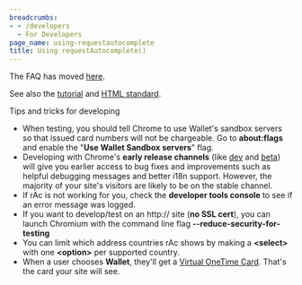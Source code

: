 ```yaml
---
breadcrumbs:
- - /developers
  - For Developers
page_name: using-requestautocomplete
title: Using requestAutocomplete()
---
```


The FAQ has moved
[here](https://developer.chrome.com/multidevice/requestautocomplete-faq).

See also the
[tutorial](http://www.html5rocks.com/en/tutorials/forms/requestautocomplete/)
and [HTML
standard](http://www.whatwg.org/specs/web-apps/current-work/multipage/association-of-controls-and-forms.html#dom-form-requestautocomplete).

Tips and tricks for developing

*   When testing, you should tell Chrome to use Wallet's sandbox servers
            so that issued card numbers will not be chargeable. Go to
            **about:flags** and enable the "**Use Wallet Sandbox servers**"
            flag.
*   Developing with Chrome's **early release channels** (like
            [dev](https://www.google.com/chrome/eula.html?extra=devchannel) and
            [beta](https://www.google.com/chrome/eula.html?extra=betachannel))
            will give you earlier access to bug fixes and improvements such as
            helpful debugging messages and better i18n support. However, the
            majority of your site's visitors are likely to be on the stable
            channel.
*   If rAc is not working for you, check the **developer tools console**
            to see if an error message was logged.
*   If you want to develop/test on an http:// site (**no SSL cert**),
            you can launch Chromium with the command line flag
            **--reduce-security-for-testing**
*   You can limit which address countries rAc shows by making a
            **&lt;select&gt;** with one **&lt;option&gt;** per supported
            country.
*   When a user chooses **Wallet**, they'll get a [Virtual OneTime
            Card](https://support.google.com/wallet/answer/2740044?hl=en).
            That's the card your site will see.